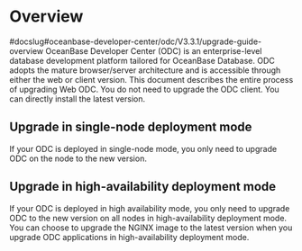 Overview 
=============================
#docslug#oceanbase-developer-center/odc/V3.3.1/upgrade-guide-overview
OceanBase Developer Center (ODC) is an enterprise-level database development platform tailored for OceanBase Database. ODC adopts the mature browser/server architecture and is accessible through either the web or client version. This document describes the entire process of upgrading Web ODC. You do not need to upgrade the ODC client. You can directly install the latest version. 

Upgrade in single-node deployment mode 
-----------------------------------------------------------

If your ODC is deployed in single-node mode, you only need to upgrade ODC on the node to the new version.

Upgrade in high-availability deployment mode 
-----------------------------------------------------------------

If your ODC is deployed in high availability mode, you only need to upgrade ODC to the new version on all nodes in high-availability deployment mode. You can choose to upgrade the NGINX image to the latest version when you upgrade ODC applications in high-availability deployment mode.
